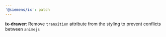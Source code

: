```yaml
---
'@siemens/ix': patch
---
```


**ix-drawer**: Remove `transition` attribute from the styling to prevent conflicts between `animejs`
